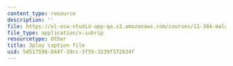 ```yaml
---
content_type: resource
description: ''
file: https://ol-ocw-studio-app-qa.s3.amazonaws.com/courses/11-384-malaysia-sustainable-cities-practicum-spring-2018/5d517596844f39cc3f553239f572b34f_9ICCzJGPaPA.srt
file_type: application/x-subrip
resourcetype: Other
title: 3play caption file
uid: 5d517596-844f-39cc-3f55-3239f572b34f
---
```

